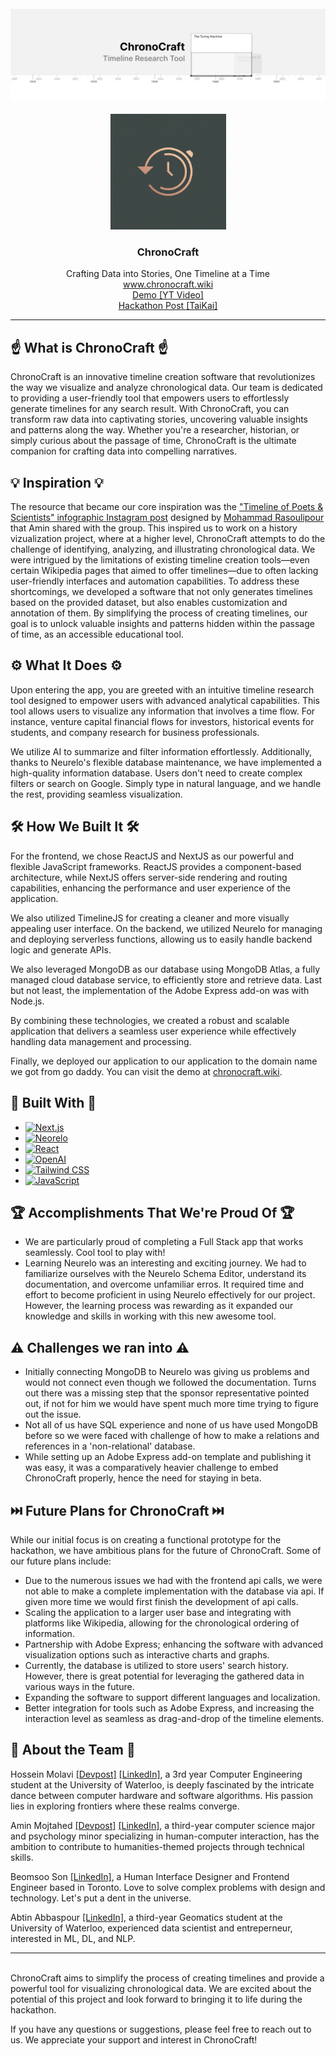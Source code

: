 <br />
<div align="center">

  <img id="banner" src="assets/BannerImage.png" alt="Banner">
  <br/>
  <br/>
  <img id="logo" src="assets/logo.jpeg" alt="Logo" height="185">
  <h3 align="center">ChronoCraft</h3>
  <p align="center">
    Crafting Data into Stories, One Timeline at a Time
    <br />
    <a href="https://chronocraft.wiki">www.chronocraft.wiki</a>
    <br />
    <a href="https://youtu.be/CsF0szB0zlw">Demo [YT Video]</a>
    <br />
    <a href="https://taikai.network/hackbox/hackathons/hawkhacks/projects/clwczw3d10ckuz901uiepeat7/idea">Hackathon Post [TaiKai]</a>
  </p>
</div>
<div align="center">
</div>

---

## ☝️ What is ChronoCraft ☝️

ChronoCraft is an innovative timeline creation software that revolutionizes the way we visualize and analyze chronological data. Our team is dedicated to providing a user-friendly tool that empowers users to effortlessly generate timelines for any search result. With ChronoCraft, you can transform raw data into captivating stories, uncovering valuable insights and patterns along the way. Whether you're a researcher, historian, or simply curious about the passage of time, ChronoCraft is the ultimate companion for crafting data into compelling narratives.

## 💡 Inspiration 💡

The resource that became our core inspiration was the ["Timeline of Poets & Scientists" infographic Instagram post](https://www.instagram.com/p/C636c9PgOZM) designed by [Mohammad Rasoulipour](https://www.instagram.com/mo.rasoulipour/) that Amin shared with the group. This inspired us to work on a history vizualization project, where at a higher level, ChronoCraft attempts to do the challenge of identifying, analyzing, and illustrating chronological data. We were intrigued by the limitations of existing timeline creation tools—even certain Wikipedia pages that aimed to offer timelines—due to often lacking user-friendly interfaces and automation capabilities. To address these shortcomings, we developed a software that not only generates timelines based on the provided dataset, but also enables customization and annotation of them. By simplifying the process of creating timelines, our goal is to unlock valuable insights and patterns hidden within the passage of time, as an accessible educational tool.

## ⚙️ What It Does ⚙️

Upon entering the app, you are greeted with an intuitive timeline research tool designed to empower users with advanced analytical capabilities. This tool allows users to visualize any information that involves a time flow. For instance, venture capital financial flows for investors, historical events for students, and company research for business professionals.

We utilize AI to summarize and filter information effortlessly. Additionally, thanks to Neurelo's flexible database maintenance, we have implemented a high-quality information database. Users don't need to create complex filters or search on Google. Simply type in natural language, and we handle the rest, providing seamless visualization.

## 🛠️ How We Built It 🛠️

For the frontend, we chose ReactJS and NextJS as our powerful and flexible JavaScript frameworks. ReactJS provides a component-based architecture, while NextJS offers server-side rendering and routing capabilities, enhancing the performance and user experience of the application.

We also utilized TimelineJS for creating a cleaner and more visually appealing user interface. On the backend, we utilized Neurelo for managing and deploying serverless functions, allowing us to easily handle backend logic and generate APIs.

We also leveraged MongoDB as our database using MongoDB Atlas, a fully managed cloud database service, to efficiently store and retrieve data. Last but not least, the implementation of the Adobe Express add-on was with Node.js.

By combining these technologies, we created a robust and scalable application that delivers a seamless user experience while effectively handling data management and processing.

Finally, we deployed our application to our application to the domain name we got from go daddy. You can visit the demo at [chronocraft.wiki](chronocraft.wiki).

## 📐 Built With 🔬

- [![Next.js](https://img.shields.io/badge/-Next.js-black?style=flat&logo=next.js&logoColor=white)](Next-url)
- [![Neorelo](https://img.shields.io/badge/-Neorelo-yellow?style=flat&logo=neorelo&logoColor=white)](Neorelo-url)
- [![React](https://img.shields.io/badge/-React-blue?style=flat&logo=react&logoColor=white)](React-url)
- [![OpenAI](https://img.shields.io/badge/-OpenAI-333333?style=flat&logo=openai&logoColor=FFD300)](OpenAI-url)
- [![Tailwind CSS](https://img.shields.io/badge/-Tailwind_CSS-38B2AC?style=flat&logo=tailwind-css&logoColor=white)](TailwindCSS-url)
- [![JavaScript](https://img.shields.io/badge/-JavaScript-F7DF1E?style=flat&logo=javascript&logoColor=black)](JavaScript-url)

## 🏆 Accomplishments That We're Proud Of 🏆

- We are particularly proud of completing a Full Stack app that works seamlessly. Cool tool to play with!
- Learning Neurelo was an interesting and exciting journey. We had to familiarize ourselves with the Neurelo Schema Editor, understand its documentation, and overcome unfamiliar erros. It required time and effort to become proficient in using Neurelo effectively for our project. However, the learning process was rewarding as it expanded our knowledge and skills in working with this new awesome tool.

## ⚠️ Challenges we ran into ⚠️

- Initially connecting MongoDB to Neurelo was giving us problems and would not connect even though we followed the documentation. Turns out there was a missing step that the sponsor representative pointed out, if not for him we would have spent much more time trying to figure out the issue.
- Not all of us have SQL experience and none of us have used MongoDB before so we were faced with challenge of how to make a relations and references in a 'non-relational' database.
- While setting up an Adobe Express add-on template and publishing it was easy, it was a comparatively heavier challenge to embed ChronoCraft properly, hence the need for staying in beta.

## ⏭️ Future Plans for ChronoCraft ⏭️

While our initial focus is on creating a functional prototype for the hackathon, we have ambitious plans for the future of ChronoCraft. Some of our future plans include:
- Due to the numerous issues we had with the frontend api calls, we were not able to make a complete implementation with the database via api. If given more time we would first finish the development of api calls.
- Scaling the application to a larger user base and integrating with platforms like Wikipedia, allowing for the chronological ordering of information.
- Partnership with Adobe Express; enhancing the software with advanced visualization options such as interactive charts and graphs.
- Currently, the database is utilized to store users' search history. However, there is great potential for leveraging the gathered data in various ways in the future.
- Expanding the software to support different languages and localization.
- Better integration for tools such as Adobe Express, and increasing the interaction level as seamless as drag-and-drop of the timeline elements.

## 💙 About the Team 💙

Hossein Molavi [[Devpost]](https://devpost.com/Thehoos) [[LinkedIn]](https://www.linkedin.com/in/hmolavi/), a 3rd year Computer Engineering student at the University of Waterloo, is deeply fascinated by the intricate dance between computer hardware and software algorithms. His passion lies in exploring frontiers where these realms converge.

Amin Mojtahed [[Devpost]](https://devpost.com/mamin-mojtahed) [[LinkedIn]](https://www.linkedin.com/in/mamin-mojtahed/), a third-year computer science major and psychology minor specializing in human-computer interaction, has the ambition to contribute to humanities-themed projects through technical skills.

Beomsoo Son [[LinkedIn]](https://www.linkedin.com/in/beomsoo/), a Human Interface Designer and Frontend Engineer based in Toronto. Love to solve complex problems with design and technology. Let's put a dent in the universe.

Abtin Abbaspour [[LinkedIn]](https://www.linkedin.com/in/abtin-abbaspour/), a third-year Geomatics student at the University of Waterloo, experienced data scientist and entreperneur, interested in ML, DL, and NLP.

---

\
ChronoCraft aims to simplify the process of creating timelines and provide a powerful tool for visualizing chronological data. We are excited about the potential of this project and look forward to bringing it to life during the hackathon.

If you have any questions or suggestions, please feel free to reach out to us. We appreciate your support and interest in ChronoCraft!
